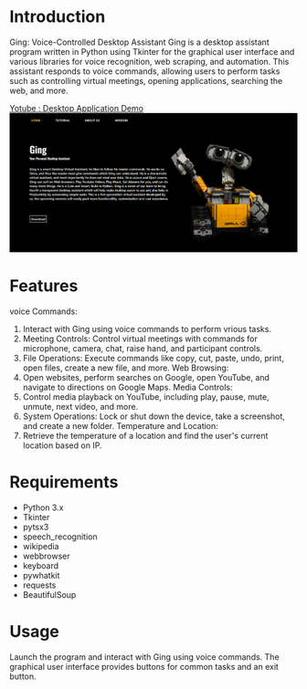 # Introduction
Ging: Voice-Controlled Desktop Assistant
Ging is a desktop assistant program written in Python using Tkinter for the graphical user interface and various libraries for voice recognition, web scraping, and automation. This assistant responds to voice commands, allowing users to perform tasks such as controlling virtual meetings, opening applications, searching the web, and more.

[Yotube : Desktop Application Demo](https://www.youtube.com/watch?v=G3SEwhey1qw)
![alt text](https://github.com/Ojas-Chandgadkar/Desktop_Assitant/blob/main/Assets/Other/s1.png)

# Features
voice Commands: 
1. Interact with Ging using voice commands to perform vrious tasks.
2. Meeting Controls: 
Control virtual meetings with commands for microphone, camera, chat, raise hand, and participant controls.
3. File Operations: 
Execute commands like copy, cut, paste, undo, print, open files, create a new file, and more.
Web Browsing: 
4. Open websites, perform searches on Google, open YouTube, and navigate to directions on Google Maps.
Media Controls: 
5. Control media playback on YouTube, including play, pause, mute, unmute, next video, and more.
6. System Operations: 
Lock or shut down the device, take a screenshot, and create a new folder.
Temperature and Location: 
7. Retrieve the temperature of a location and find the user's current location based on IP.

# Requirements
- Python 3.x
- Tkinter
- pytsx3
- speech_recognition
- wikipedia
- webbrowser
- keyboard
- pywhatkit
- requests
- BeautifulSoup

# Usage
Launch the program and interact with Ging using voice commands.
The graphical user interface provides buttons for common tasks and an exit button.


